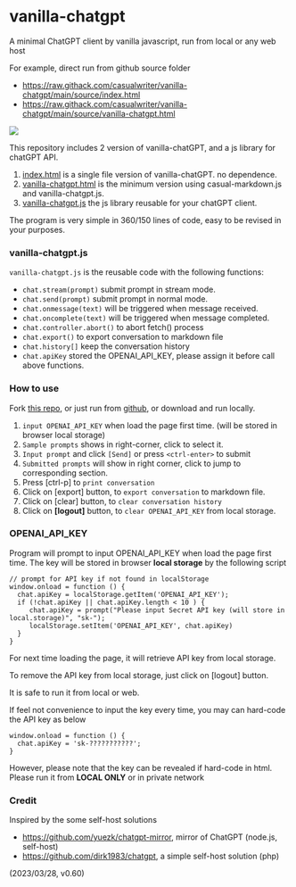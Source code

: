 # vanilla-chatgpt

A minimal ChatGPT client by vanilla javascript, run from local or any web host

For example, direct run from github source folder

* https://raw.githack.com/casualwriter/vanilla-chatgpt/main/source/index.html
* https://raw.githack.com/casualwriter/vanilla-chatgpt/main/source/vanilla-chatgpt.html

![](https://github.com/casualwriter/vanilla-chatgpt/blob/main/vanilla-chatgpt.jpg)


This repository includes 2 version of vanilla-chatGPT, and a js library for chatGPT API.

1. [index.html](https://github.com/casualwriter/vanilla-chatgpt/blob/main/source/index.html) is a single file version of vanilla-chatGPT. no dependence.
2. [vanilla-chatgpt.html](https://github.com/casualwriter/vanilla-chatgpt/blob/main/source/vanilla-chatgpt.html) is the minimum version using casual-markdown.js and vanilla-chatgpt.js.
3. [vanilla-chatgpt.js](https://github.com/casualwriter/vanilla-chatgpt/blob/main/source/vanilla-chatgpt.js) the js library reusable for your chatGPT client.

The program is very simple in 360/150 lines of code, easy to be revised in your purposes.


### vanilla-chatgpt.js

`vanilla-chatgpt.js` is the reusable code with the following functions:

* `chat.stream(prompt)` submit prompt in stream mode.
* `chat.send(prompt)` submit prompt in normal mode.
* `chat.onmessage(text)` will be triggered when message received.
* `chat.oncomplete(text)` will be triggered when message completed.
* `chat.controller.abort()` to abort fetch() process 
* `chat.export()` to export conversation to markdown file
* `chat.history[]` keep the conversation history
* `chat.apiKey` stored the OPENAI_API_KEY, please assign it before call above functions.


### How to use

Fork [this repo](https://github.com/casualwriter/vanilla-chatgpt), 
or just run from [github](https://raw.githack.com/casualwriter/vanilla-chatgpt/main/source/index.html), 
or download and run locally.

1. ``input OPENAI_API_KEY`` when load the page first time. (will be stored in browser local storage)
1. ``Sample prompts`` shows in right-corner, click to select it.
1. ``Input prompt`` and click `[Send]` or press `<ctrl-enter>` to submit 
1. ``Submitted prompts`` will show in right corner, click to jump to corresponding section.
1. Press [ctrl-p] to `print conversation`
1. Click on [export] button, to `export conversation` to markdown file.
1. Click on [clear] button, to `clear conversation history`
1. Click on **[logout]** button, to `clear OPENAI_API_KEY` from local storage.


### OPENAI_API_KEY

Program will prompt to input OPENAI_API_KEY when load the page first time. The key will be stored in 
browser **local storage** by the following script

```
// prompt for API key if not found in localStorage
window.onload = function () {
  chat.apiKey = localStorage.getItem('OPENAI_API_KEY');
  if (!chat.apiKey || chat.apiKey.length < 10 ) {
     chat.apiKey = prompt("Please input Secret API key (will store in local.storage)", "sk-");
     localStorage.setItem('OPENAI_API_KEY', chat.apiKey)
  }
}
```

For next time loading the page, it will retrieve API key from local storage.

To remove the API key from local storage, just click on [logout] button. 

It is safe to run it from local or web. 

If feel not convenience to input the key every time, you may can hard-code the API key as below

```
window.onload = function () {
  chat.apiKey = 'sk-???????????';
}  
```

However, please note that the key can be revealed if hard-code in html. 
Please run it from **LOCAL ONLY** or in private network


### Credit

Inspired by the some self-host solutions

* https://github.com/yuezk/chatgpt-mirror, mirror of ChatGPT (node.js, self-host)
* https://github.com/dirk1983/chatgpt, a simple self-host solution (php)


(2023/03/28, v0.60)
